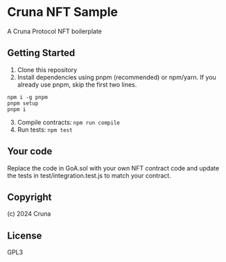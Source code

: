 # Cruna NFT Sample

A Cruna Protocol NFT boilerplate

## Getting Started

1. Clone this repository
2. Install dependencies using pnpm (recommended) or npm/yarn. If you already use pnpm, skip the first two lines.
```
npm i -g pnpm
pnpm setup
pnpm i
```
3. Compile contracts: `npm run compile`
4. Run tests: `npm test`

## Your code

Replace the code in GoA.sol with your own NFT contract code and update the tests in test/integration.test.js to match your contract.

## Copyright

(c) 2024 Cruna

## License

GPL3